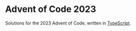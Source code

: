 # Advent of Code 2023

Solutions for the 2023 Advent of Code, written in [TypeScript](https://www.typescriptlang.org).
